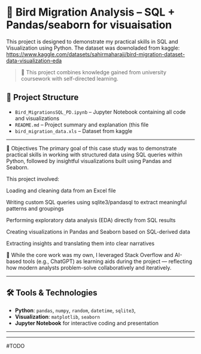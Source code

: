 # 🧠 Bird Migration Analysis – SQL + Pandas/seaborn for visuaisation 

This project is designed to demonstrate my practical skills in SQL and Visualization using Python. The dataset was downoladed from kaggle: https://www.kaggle.com/datasets/sahirmaharajj/bird-migration-dataset-data-visualization-eda
> 🎯 This project combines knowledge gained from university coursework with self-directed learning.

## 📂 Project Structure

- `Bird_MigrationsSQL_PD.ipynb` – Jupyter Notebook containing all code and visualizations
-  `README.md` – Project summary and explanation (this file
- `bird_migration_data.xls` – Dataset from kaggle

---

📌 Objectives
The primary goal of this case study was to demonstrate practical skills in working with structured data using SQL queries within Python, followed by insightful visualizations built using Pandas and Seaborn.

This project involved:

Loading and cleaning data from an Excel file

Writing custom SQL queries using sqlite3/pandasql to extract meaningful patterns and groupings

Performing exploratory data analysis (EDA) directly from SQL results

Creating visualizations in Pandas and Seaborn based on SQL-derived data

Extracting insights and translating them into clear narratives

🤝 While the core work was my own, I leveraged Stack Overflow and AI-based tools (e.g., ChatGPT) as learning aids during the project — reflecting how modern analysts problem-solve collaboratively and iteratively.

---

## 🛠️ Tools & Technologies

- **Python**: `pandas`, `numpy`, `random`, `datetime`, `sqlite3`, 
- **Visualization**: `matplotlib`, `seaborn`
- **Jupyter Notebook** for interactive coding and presentation

---


---

#TODO
